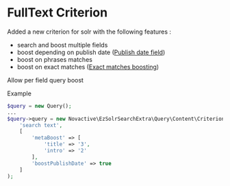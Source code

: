 # FullText Criterion

Added a new criterion for solr with the following features :
- search and boost multiple fields
- boost depending on publish date ([Publish date field](./custom_fields.md#publish-date-field))
- boost on phrases matches
- boost on exact matches ([Exact matches boosting](./exact_match_boost.md))

Allow per field query boost

Example
```php
$query = new Query();
...
$query->query = new Novactive\EzSolrSearchExtra\Query\Content\Criterion\MultipleFieldsFullText(
    'search text',
    [
        'metaBoost' => [
            'title' => '3',
            'intro' => '2'
        ],
        'boostPublishDate' => true
    ]
);
```


